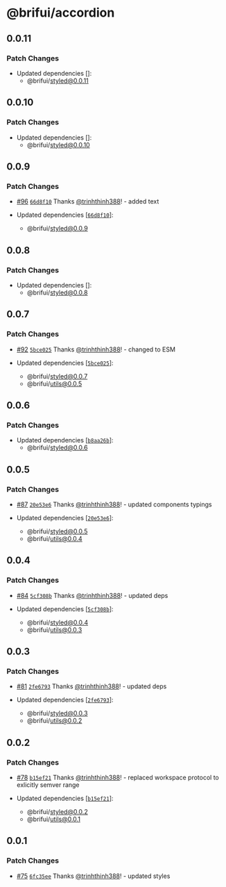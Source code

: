 # @brifui/accordion

## 0.0.11

### Patch Changes

- Updated dependencies []:
  - @brifui/styled@0.0.11

## 0.0.10

### Patch Changes

- Updated dependencies []:
  - @brifui/styled@0.0.10

## 0.0.9

### Patch Changes

- [#96](https://github.com/brifui-org/brif-ui/pull/96) [`66d8f10`](https://github.com/brifui-org/brif-ui/commit/66d8f108414b12f9949cede9d1e511ad47106e49) Thanks [@trinhthinh388](https://github.com/trinhthinh388)! - added text

- Updated dependencies [[`66d8f10`](https://github.com/brifui-org/brif-ui/commit/66d8f108414b12f9949cede9d1e511ad47106e49)]:
  - @brifui/styled@0.0.9

## 0.0.8

### Patch Changes

- Updated dependencies []:
  - @brifui/styled@0.0.8

## 0.0.7

### Patch Changes

- [#92](https://github.com/brifui-org/brif-ui/pull/92) [`5bce025`](https://github.com/brifui-org/brif-ui/commit/5bce02559136edf820f3f63149f9723785edae0a) Thanks [@trinhthinh388](https://github.com/trinhthinh388)! - changed to ESM

- Updated dependencies [[`5bce025`](https://github.com/brifui-org/brif-ui/commit/5bce02559136edf820f3f63149f9723785edae0a)]:
  - @brifui/styled@0.0.7
  - @brifui/utils@0.0.5

## 0.0.6

### Patch Changes

- Updated dependencies [[`b8aa26b`](https://github.com/brifui-org/brif-ui/commit/b8aa26bb7d7314923fe057d30c1ae97335d751db)]:
  - @brifui/styled@0.0.6

## 0.0.5

### Patch Changes

- [#87](https://github.com/brifui-org/brif-ui/pull/87) [`20e53e6`](https://github.com/brifui-org/brif-ui/commit/20e53e639964c00de5c4bc521e8e3ae92696b61f) Thanks [@trinhthinh388](https://github.com/trinhthinh388)! - updated components typings

- Updated dependencies [[`20e53e6`](https://github.com/brifui-org/brif-ui/commit/20e53e639964c00de5c4bc521e8e3ae92696b61f)]:
  - @brifui/styled@0.0.5
  - @brifui/utils@0.0.4

## 0.0.4

### Patch Changes

- [#84](https://github.com/brifui-org/brif-ui/pull/84) [`5cf308b`](https://github.com/brifui-org/brif-ui/commit/5cf308b829211a89514a0a807fbd8461cccb8877) Thanks [@trinhthinh388](https://github.com/trinhthinh388)! - updated deps

- Updated dependencies [[`5cf308b`](https://github.com/brifui-org/brif-ui/commit/5cf308b829211a89514a0a807fbd8461cccb8877)]:
  - @brifui/styled@0.0.4
  - @brifui/utils@0.0.3

## 0.0.3

### Patch Changes

- [#81](https://github.com/brifui-org/brif-ui/pull/81) [`2fe6793`](https://github.com/brifui-org/brif-ui/commit/2fe6793644c12433613c453c113453631e5d2b57) Thanks [@trinhthinh388](https://github.com/trinhthinh388)! - updated deps

- Updated dependencies [[`2fe6793`](https://github.com/brifui-org/brif-ui/commit/2fe6793644c12433613c453c113453631e5d2b57)]:
  - @brifui/styled@0.0.3
  - @brifui/utils@0.0.2

## 0.0.2

### Patch Changes

- [#78](https://github.com/brifui-org/brif-ui/pull/78) [`b15ef21`](https://github.com/brifui-org/brif-ui/commit/b15ef211d2d3a971e45515ec0295b20d1a52ede9) Thanks [@trinhthinh388](https://github.com/trinhthinh388)! - replaced workspace protocol to exlicitly semver range

- Updated dependencies [[`b15ef21`](https://github.com/brifui-org/brif-ui/commit/b15ef211d2d3a971e45515ec0295b20d1a52ede9)]:
  - @brifui/styled@0.0.2
  - @brifui/utils@0.0.1

## 0.0.1

### Patch Changes

- [#75](https://github.com/brifui-org/brif-ui/pull/75) [`6fc35ee`](https://github.com/brifui-org/brif-ui/commit/6fc35ee8171cc591a5c9c0f74aaf70ea3232bd23) Thanks [@trinhthinh388](https://github.com/trinhthinh388)! - updated styles
